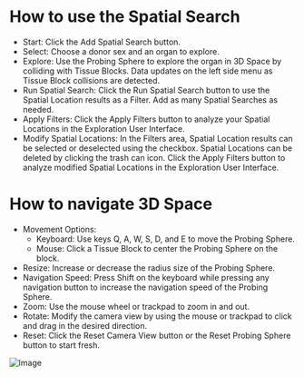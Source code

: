 # How to use the Spatial Search

- Start: Click the Add Spatial Search button.
- Select: Choose a donor sex and an organ to explore.
- Explore: Use the Probing Sphere to explore the organ in 3D Space by colliding with Tissue Blocks. Data updates on the left side menu as Tissue Block collisions are detected.
- Run Spatial Search: Click the Run Spatial Search button to use the Spatial Location results as a Filter. Add as many Spatial Searches as needed.
- Apply Filters: Click the Apply Filters button to analyze your Spatial Locations in the Exploration User Interface.
- Modify Spatial Locations: In the Filters area, Spatial Location results can be selected or deselected using the checkbox. Spatial Locations can be deleted by clicking the trash can icon. Click the Apply Filters button to analyze modified Spatial Locations in the Exploration User Interface.

# How to navigate 3D Space

- Movement Options:
  - Keyboard: Use keys Q, A, W, S, D, and E to move the Probing Sphere.
  - Mouse: Click a Tissue Block to center the Probing Sphere on the block.
- Resize: Increase or decrease the radius size of the Probing Sphere.
- Navigation Speed: Press Shift on the keyboard while pressing any navigation button to increase the navigation speed of the Probing Sphere.
- Zoom: Use the mouse wheel or trackpad to zoom in and out.
- Rotate: Modify the camera view by using the mouse or trackpad to click and drag in the desired direction.
- Reset: Click the Reset Camera View button or the Reset Probing Sphere button to start fresh.

![Image](https://cdn.jsdelivr.net/gh/hubmapconsortium/ccf-ui@gh-pages/assets/images/spatial_search.gif)
